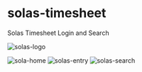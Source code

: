 # solas-timesheet

Solas Timesheet Login and Search

![solas-logo](https://user-images.githubusercontent.com/11032326/223564556-24ae3ab6-31d6-4a0c-ac2e-d41ada3c3556.png)


![sola-home](https://user-images.githubusercontent.com/11032326/223564678-67ce5eb8-0008-4151-841c-695813b9c256.PNG)
![solas-entry](https://user-images.githubusercontent.com/11032326/223564680-5c16ff5d-20d5-4209-91d6-8ffd37ef6c5a.PNG)
![solas-search](https://user-images.githubusercontent.com/11032326/223564681-033ed5b7-d385-448e-bccf-d3d7395c129e.PNG)
